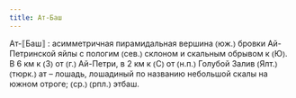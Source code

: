```yaml
---
title: Ат-Баш
---
```


Ат-⟦Баш⟧
: асимметричная пирамидальная вершина ⦅юж.⦆ бровки Ай-Петринской яйлы с пологим ⦅сев.⦆ склоном и скальным обрывом к ⦅Ю⦆. В 6 км к ⦅З⦆ от ⦅г.⦆ Ай-Петри, в 2 км к ⦅С⦆ от ⦅н.п.⦆ Голубой Залив ⦅Ялт.⦆ ⦅тюрк.⦆ ат – лошадь, лошадиный по названию небольшой скалы на южном отроге; ⦅ср.⦆ ⦅рпл.⦆ этбаш.
